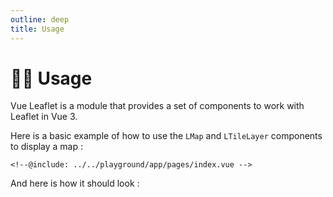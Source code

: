 ```yaml
---
outline: deep
title: Usage
---
```


# 🧑‍💻 Usage

Vue Leaflet is a module that provides a set of components to work with Leaflet in Vue 3.

Here is a basic example of how to use the `LMap` and `LTileLayer` components to display a map :

```vue{2,5,9-15}
<!--@include: ../../playground/app/pages/index.vue -->
```

And here is how it should look :

<script setup>
import "leaflet/dist/leaflet.css";
</script>

<div class="demo">
    <demo-index />
</div>